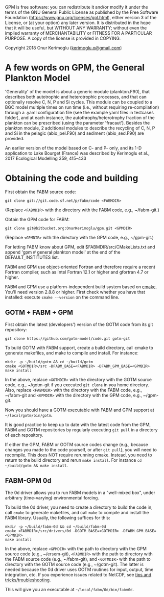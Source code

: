 GPM is free software: you can redistribute it and/or modify it under the terms of the GNU General Public License as published by the Free Software Foundation (https://www.gnu.org/licenses/gpl.html), either version 3 of the License, or (at your option) any later version.
It is distributed in the hope that it will be useful, but WITHOUT ANY WARRANTY; without even the implied warranty of MERCHANTABILITY or FITNESS FOR A PARTICULAR PURPOSE.
A copy of the license is provided in COPYING.

Copyright 2018 Onur Kerimoglu (kerimoglu.o@gmail.com)

# A few words on GPM, the General Plankton Model

'Generality' of the model is about a generic module (plankton.F90), that describes both autotrophic and heterotrophic processes, and that can optionally resolve C, N, P and Si cycles. This module can be coupled to a BGC model multiple times on run time (i.e., without requiring re-compilation) through a .yaml configuration file (see the example yaml files in testcases folder), and at each instance, the autothrophy/heterotrophy fraction of the plankton can be prescribed (using the parameter 'fracaut'). Besides the plankton module, 2 additional modules to describe the recycling of C, N, P and Si in the pelagic (abio_pel.F90) and sediment (abio_sed.F90) are provided.

An earlier version of the model based on C- and P- only, and its 1-D application to Lake Bourget (France) was described by Kerimoglu et al., 2017 Ecological Modelling 359, 415–433

# Obtaining the code and building 

First obtain the FABM source code:

    git clone git://git.code.sf.net/p/fabm/code <FABMDIR>

(Replace `<FABMDIR>` with the directory with the FABM code, e.g., ~/fabm-git.)

Obtain the GPM code for FABM:

    git clone git@bitbucket.org:OnurKerimoglu/gpm.git <GPMDIR>

(Replace `<GPMDIR>` with the directory with the GPM code, e.g., ~/gpm-git.)

For letting FABM know about GPM, edit $FABMDIR/src/CMakeLists.txt and append 'gpm          # general plankton model' at the end of the DEFAULT_INSTITUTES list. 

FABM and GPM use object-oriented Fortran and therefore require a recent Fortran compiler, such as Intel Fortran 12.1 or higher and gfortran 4.7 or higher.

FABM and GPM use a platform-independent build system based on [cmake](http://www.cmake.org). You'll need version 2.8.8 or higher. First check whether you have that installed: execute `cmake --version` on the command line.

## GOTM + FABM + GPM

First obtain the latest (developers') version of the GOTM code from its git repository:

    git clone https://github.com/gotm-model/code.git gotm-git

To build GOTM with FABM support, create a build directory, call cmake to generate makefiles, and make to compile and install. For instance:

    mkdir -p ~/build/gotm && cd ~/build/gotm
    cmake <GOTMDIR>/src -DFABM_BASE=<FABMDIR> -DFABM_GPM_BASE=<GPMDIR>
    make install

In the above, replace `<GOTMDIR>` with the directory with the GOTM source code, e.g., ~/gotm-git if you executed `git clone` in you home directory. Also, replace `<FABMDIR>` with the directory with the FABM code, e.g., ~/fabm-git and `<GPMDIR>` with the directory with the GPM code, e.g., ~/gpm-git.

Now you should have a GOTM executable with FABM and GPM support at `~/local/gotm/bin/gotm`.

It is good practice to keep up to date with the latest code from the GPM, FABM and GOTM repositories by regularly executing `git pull` in a directory of each repository.

If either the GPM, FABM or GOTM source codes change (e.g., because changes you made to the code yourself, or after `git pull`), you will need to recompile. This does NOT require rerunning cmake. Instead, you need to return to the build directory and rerun `make install`. For instance `cd ~/build/gotm && make install`.

## FABM-GPM 0d

The 0d driver allows you to run FABM models in a "well-mixed box", under arbitrary (time-varying) environmental forcing.

To build the 0d driver, you need to create a directory to build the code in, call `cmake` to generate makefiles, and call `make` to compile and install the FABM library. Usually, the following suffices for this:

    mkdir -p ~/build/fabm-0d && cd ~/build/fabm-0d
    cmake <FABMDIR>/src/drivers/0d -DGOTM_BASE=<GOTMDIR> -DFABM_GPM_BASE=<GPMDIR>
    make install

In the above, replace `<GPMDIR>` with the path to directory with the GPM source code (e.g., ~/ersem-git), `<FABMDIR>` with the path to directory with the FABM source code (e.g., ~/fabm-git), and `<GOTMDIR>` with the path to directory with the GOTM source code (e.g., ~/gotm-git). The latter is needed because the 0d driver uses GOTM routines for input, output, time integration, etc. If you experience issues related to NetCDF, see [tips and tricks/troubleshooting](#tips-and-tricks-troubleshooting).

This will give you an executable at `~/local/fabm/0d/bin/fabm0d`.
